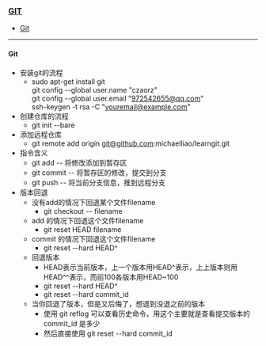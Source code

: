 ### [GIT](#GIT)
* [Git](#Git)

----------

#### Git
* 安装git的流程
    * sudo apt-get install git<br>
    git config --global user.name "czaorz"<br>
    git config --global user.email "972542655@qq.com"<br>
    ssh-keygen -t rsa -C "youremail@example.com"
* 创建仓库的流程
    * git init --bare<br>
* 添加远程仓库
    * git remote add origin git@github.com:michaelliao/learngit.git
* 指令含义
    * git add  -- 将修改添加到暂存区
    * git commit  -- 将暂存区的修改，提交到分支
    * git push  -- 将当前分支信息，推到远程分支
* 版本回退
    * 没有add的情况下回退某个文件filename
        * git checkout -- filename
    * add 的情况下回退这个文件filename
        * git reset HEAD filename
    * commit 的情况下回退这个文件filename
        * git reset --hard HEAD^
    * 回退版本
        * HEAD表示当前版本，上一个版本用HEAD^表示，上上版本则用HEAD^^表示，而前100各版本用HEAD~100
        * git reset --hard HEAD^
        * git reset --hard commit_id
    * 当你回退了版本，但是又后悔了，想退到没退之前的版本
        * 使用 git reflog 可以查看历史命令，用这个主要就是查看提交版本的 commit_id 是多少
        * 然后直接使用 git reset --hard commit_id